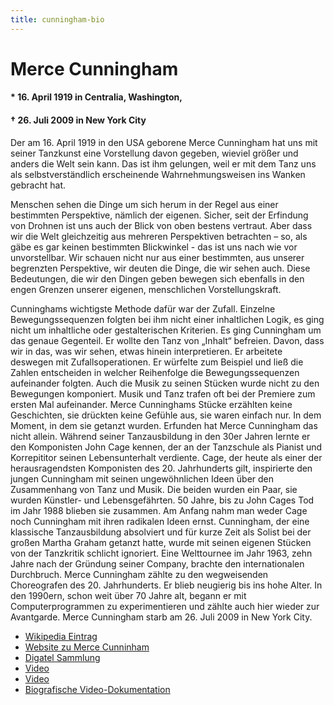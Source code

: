 ```yaml
---
title: cunningham-bio
---
```


# Merce Cunningham

#### * 16. April 1919 in Centralia, Washington,
#### † 26. Juli 2009 in New York City

Der am 16. April 1919 in den USA geborene Merce Cunningham hat uns mit seiner Tanzkunst eine Vorstellung davon gegeben, wieviel größer und anders die Welt sein kann. Das ist ihm gelungen, weil er mit dem Tanz uns als selbstverständlich erscheinende Wahrnehmungsweisen ins Wanken gebracht hat.

Menschen sehen die Dinge um sich herum in der Regel aus einer bestimmten Perspektive, nämlich der eigenen. Sicher, seit der Erfindung von Drohnen ist uns auch der Blick von oben bestens vertraut. Aber dass wir die Welt gleichzeitig aus mehreren Perspektiven betrachten – so, als gäbe es gar keinen bestimmten Blickwinkel - das ist uns nach wie vor unvorstellbar. Wir schauen nicht nur aus einer bestimmten, aus unserer begrenzten Perspektive, wir deuten die Dinge, die wir sehen auch. Diese Bedeutungen, die wir den Dingen geben bewegen sich ebenfalls in den engen Grenzen unserer eigenen, menschlichen Vorstellungskraft.

Cunninghams wichtigste Methode dafür war der Zufall. Einzelne Bewegungssequenzen folgten bei ihm nicht einer inhaltlichen Logik, es ging nicht um inhaltliche oder gestalterischen Kriterien. Es ging Cunningham um das genaue Gegenteil. Er wollte den Tanz von „Inhalt“ befreien. Davon, dass wir in das, was wir sehen, etwas hinein interpretieren. Er arbeitete deswegen mit Zufallsoperationen. Er würfelte zum Beispiel und ließ die Zahlen entscheiden in welcher Reihenfolge die Bewegungssequenzen aufeinander folgten. Auch die Musik zu seinen Stücken wurde nicht zu den Bewegungen komponiert. Musik und Tanz trafen oft bei der Premiere zum ersten Mal aufeinander. Merce Cunninghams Stücke erzählten keine Geschichten, sie drückten keine Gefühle aus, sie waren einfach nur. In dem Moment, in dem sie getanzt wurden.
Erfunden hat Merce Cunningham das nicht allein. Während seiner Tanzausbildung in den 30er Jahren lernte er den Komponisten John Cage kennen, der an der Tanzschule als Pianist und Korrepititor seinen Lebensunterhalt verdiente. Cage, der heute als einer der herausragendsten Komponisten des 20. Jahrhunderts gilt, inspirierte den jungen Cunningham mit seinen ungewöhnlichen Ideen über den Zusammenhang von Tanz und Musik. Die beiden wurden ein Paar, sie wurden Künstler- und Lebensgefährten. 50 Jahre, bis zu John Cages Tod im Jahr 1988 blieben sie zusammen. Am Anfang nahm man weder Cage noch Cunningham mit ihren radikalen Ideen ernst. Cunningham, der eine klassische Tanzausbildung absolviert und für kurze Zeit als Solist bei der großen Martha Graham getanzt hatte, wurde mit seinen eigenen Stücken von der Tanzkritik schlicht ignoriert. Eine Welttournee im Jahr 1963, zehn Jahre nach der Gründung seiner Company, brachte den internationalen Durchbruch. Merce Cunningham zählte zu den wegweisenden Choreografen des 20. Jahrhunderts. Er blieb neugierig bis ins hohe Alter. In den 1990ern, schon weit über 70 Jahre alt, begann er mit Computerprogrammen zu experimentieren und zählte auch hier wieder zur Avantgarde. Merce Cunningham starb am 26. Juli 2009 in New York City.

* [Wikipedia Eintrag](https://de.wikipedia.org/wiki/Merce_Cunningham)
* [Website zu Merce Cunninham](https://www.mercecunningham.org/)
* [Digatel Sammlung](https://digitalcollections.nypl.org/search/index?utf8=%E2%9C%93&keywords=merce+cunningham+#)
* [Video](https://www.youtube.com/watch?v=yOAagU6cfBw)
* [Video](https://www.youtube.com/watch?v=-FwiMlDQ7rI)
* [Biografische Video-Dokumentation](https://www.nytimes.com/video/arts/1247463664370/the-legacy-of-merce-cunningham.html?mcubz=0)
